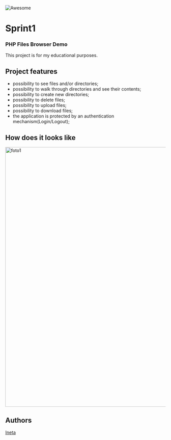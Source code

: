![Awesome](https://cdn.rawgit.com/sindresorhus/awesome/d7305f38d29fed78fa85652e3a63e154dd8e8829/media/badge.svg)

# Sprint1
### PHP Files Browser Demo

This project is for my educational purposes.


## Project features
- possibility to see files and/or directories;
- possibility to walk through directories and see their contents;
- possibility to create new directories;
- possibility to delete files;
- possibility to upload files;
- possibility to download files;
- the application is protected by an authentication mechanism(Login/Logout);

## How does it looks like
<img width="816" alt="foto1" src="https://user-images.githubusercontent.com/74532995/111992853-9204cd00-8b1e-11eb-8f57-7387bef7fd9d.png">

## Authors
[Ineta](https://github.com/InetaVei)
